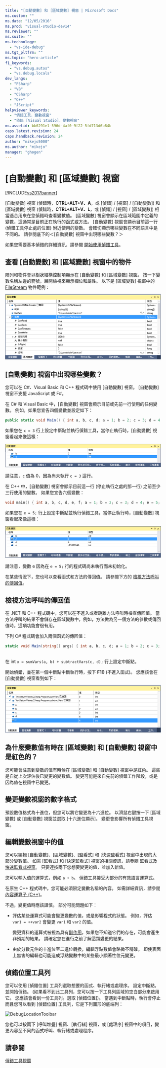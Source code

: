 ```yaml
---
title: "[自動變數] 和 [區域變數] 視窗 | Microsoft Docs"
ms.custom: ""
ms.date: "12/05/2016"
ms.prod: "visual-studio-dev14"
ms.reviewer: ""
ms.suite: ""
ms.technology: 
  - "vs-ide-debug"
ms.tgt_pltfrm: ""
ms.topic: "hero-article"
f1_keywords: 
  - "vs.debug.autos"
  - "vs.debug.locals"
dev_langs: 
  - "FSharp"
  - "VB"
  - "CSharp"
  - "C++"
  - "JScript"
helpviewer_keywords: 
  - "偵錯工具，變數視窗"
  - "偵錯 [Visual Studio]，變數視窗"
ms.assetid: bb6291e1-596d-4af0-9f22-5fd713d6b84b
caps.latest.revision: 24
caps.handback.revision: 24
author: "mikejo5000"
ms.author: "mikejo"
manager: "ghogen"
---
```

# [自動變數] 和 [區域變數] 視窗
[!INCLUDE[vs2017banner](../code-quality/includes/vs2017banner.md)]

\[自動變數\] 視窗 \(偵錯時，**CTRL\+ALT\+V、A**，或 \[偵錯\] \/ \[視窗\] \/ \[自動變數\]\) 和 \[區域變數\] 視窗 \(偵錯時，**CTRL\+ALT\+V、L**，或 \[偵錯\] \/ \[視窗\] \/ \[區域變數\]\) 相當適合用來在您偵錯時查看變數值。 \[區域變數\] 視窗會顯示在區域範圍中定義的變數，這通常是目前正在執行的函式或方法。 \[自動變數\] 視窗會顯示目前這一行 \(偵錯工具停止處的位置\) 附近使用的變數。 會確切顯示哪些變數在不同語言中是不同的。 請參閱底下的＜\[自動變數\] 視窗中出現哪些變數？＞  
  
 如果您需要基本偵錯的詳細資訊，請參閱 [開始使用偵錯工具](../debugger/getting-started-with-the-debugger.md)。  
  
## 查看 \[自動變數\] 和 \[區域變數\] 視窗中的物件  
 陣列和物件會以樹狀結構控制項顯示在 \[自動變數\] 和 \[區域變數\] 視窗。 按一下變數名稱左邊的箭號，展開檢視來顯示欄位和屬性。 以下是 \[區域變數\] 視窗中的 [FileStream](../Topic/FileStream%20Class.md) 物件範例：  
  
 ![區域變數 &#45; FileStream](../debugger/media/locals-filestream.png "Locals\-FileStream")  
  
## \[自動變數\] 視窗中出現哪些變數？  
 您可以在 C\#、Visual Basic 和 C\+\+ 程式碼中使用 \[自動變數\] 視窗。 \[自動變數\] 視窗不支援 JavaScript 或 F\#。  
  
 在 C\# 和 Visual Basic 中，\[自動變數\] 視窗會顯示目前或先前一行使用的任何變數。 例如，如果您宣告四個變數並設定如下：  
  
```c#  
public static void Main() { int a, b, c, d; a = 1; b = 2; c = 3; d = 4; }  
```  
  
 如果您在 `c = 3` 行上設定中斷點並執行偵錯工具，當停止執行時，\[自動變數\] 視窗看起來像這樣：  
  
 ![Autos&#45;CSharp](../debugger/media/autos-csharp.png "Autos\-CSharp")  
  
 請注意，`c` 值為 0，因為尚未執行 `c = 3` 這行。  
  
 在 C\+\+ 中，\[自動變數\] 視窗會顯示目前這一行 \(停止執行之處的那一行\) 之前至少三行使用的變數。 如果您宣告六個變數：  
  
```cpp  
void main() { int a, b, c, d, e, f; a = 1; b = 2; c = 3; d = 4; e = 5; f = 6; }  
```  
  
 如果您在 `e = 5;` 行上設定中斷點並執行偵錯工具，當停止執行時，\[自動變數\] 視窗看起來像這樣：  
  
 ![Autos&#45;Cplus](../debugger/media/autos-cplus.png "Autos\-Cplus")  
  
 請注意，變數 e 因為在  `e = 5;`  行的程式碼尚未執行而未初始化。  
  
 在某些情況下，您也可以查看函式和方法的傳回值。 請參閱下方的 [檢視方法呼叫的傳回值](#bkmk_returnValue)。  
  
##  <a name="bkmk_returnValue"></a> 檢視方法呼叫的傳回值  
 在 .NET 和 C\+\+ 程式碼中，您可以在不進入或者跳離方法呼叫時檢查傳回值。 當方法呼叫的結果不會儲存在區域變數中，例如，方法做為另一個方法的參數或傳回值時，這項功能會很有用。  
  
 下列 C\# 程式碼會加入兩個函式的傳回值：  
  
```c#  
static void Main(string[] args) { int a, b, c, d; a = 1; b = 2; c = 3; d = 4; int x = sumVars(a, b) + subtractVars(c, d); } private static int sumVars(int i, int j) { return i + j; } private static int subtractVars(int i, int j) { return j - i; }  
  
```  
  
 在 int `x = sumVars(a, b) + subtractVars(c, d);`  行上設定中斷點。  
  
 開始偵錯，並在第一個中斷點中斷執行時，按下 **F10** \(不進入函式\)。 您應該會在 \[自動變數\] 視窗看到如下：  
  
 ![AutosReturnValueCSharp2](../debugger/media/autosreturnvaluecsharp2.png "AutosReturnValueCSharp2")  
  
## 為什麼變數值有時在 \[區域變數\] 和 \[自動變數\] 視窗中是紅色的？  
 您可能會注意到變數的值有時候在 \[區域變數\] 和 \[自動變數\] 視窗中是紅色。 這些是自從上次評估後已變更的變數值。 變更可能是來自先前的偵錯工作階段，或是因為值在視窗中已變更。  
  
## 變更變數視窗的數字格式  
 預設數值格式為十進位，但您可以將它變更為十六進位。 以滑鼠右鍵按一下 \[區域變數\] 或 \[自動變數\] 視窗並選取 \[十六進位顯示\]。 變更會影響所有偵錯工具視窗。  
  
## 編輯變數視窗中的值  
 您可以編輯 \[自動變數\]、\[區域變數\]、\[監看式\] 和 \[快速監看式\] 視窗中出現的大部分變數值。 如需 \[監看式\] 和 \[快速監看式\] 視窗的相關資訊，請參閱 [監看式及快速監看式視窗](../debugger/watch-and-quickwatch-windows.md)。 只要連按兩下您想要變更的值，並加入新值。  
  
 您可以輸入值的運算式，例如 `a + b`。 偵錯工具接受大部分的有效語言運算式。  
  
 在原生 C\+\+ 程式碼中，您可能必須限定變數名稱的內容。 如需詳細資訊，請參閱[內容運算子 \(C\+\+\)](../debugger/context-operator-cpp.md)。  
  
 不過，變更值時應該謹慎。 部分可能問題如下：  
  
-   評估某些運算式可能會變更變數的值，或是影響程式的狀態。 例如，評估 `var1 = ++var2` 會變更 `var1` 和 `var2` 的值。  
  
     變更資料的運算式被視為具有[副作用](https://en.wikipedia.org/wiki/Side_effect_\(computer_science\))，如果您不知道它們的存在，可能會產生非預期的結果。 請確定您在進行之前了解這類變更的結果。  
  
-   由於分數元件的十進位至二進位轉換，編輯浮點數值會略微不精確。 即使表面上無害的編輯也可能造成浮點變數中的某些最小顯著性位元變更。  
  
## 偵錯位置工具列  
 您可以使用 \[偵錯位置\] 工具列選取想要的函式、執行緒或處理序。 設定中斷點，並開始偵錯。 \(如果看不到此工具列，您可以按一下工具列區域的空白部分來啟用它。 您應該會看到一份工具列。選取 \[偵錯位置\]\)。 當遇到中斷點時，執行會停止而且您可以看到 \[偵錯位置\] 工具列，它是下列圖形的底端列：  
  
 ![DebugLocationToolbar](~/debugger/media/debuglocationtoolbar.png "DebugLocationToolbar")  
  
 您也可以按兩下 \[呼叫堆疊\] 視窗、\[執行緒\] 視窗，或 \[處理序\] 視窗中的項目，變更內容至不同的函式呼叫、執行緒或處理程序。  
  
## 請參閱  
 [偵錯工具視窗](../debugger/debugger-windows.md)
